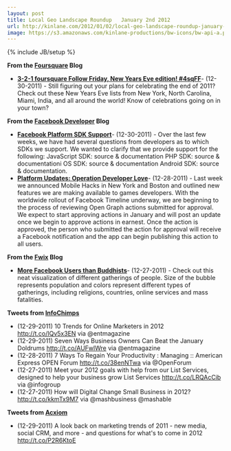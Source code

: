```yaml
---
layout: post
title: Local Geo Landscape Roundup   January 2nd 2012
url: http://kinlane.com/2012/01/02/local-geo-landscape-roundup-january-2nd-2012/
image: https://s3.amazonaws.com/kinlane-productions/bw-icons/bw-api-a.png
---
```

{% include JB/setup %}
<strong>From the <a title="Foursquare Blog" href="http://feeds.feedburner.com/thefoursquareblog">Foursquare</a> Blog</strong>
<ul class="mainlist">
	<li><strong><a href="http://feedproxy.google.com/~r/thefoursquareblog/~3/rr1v8MjwuQs/">3-2-1 foursquare Follow Friday, New Years Eve edition! #4sqFF</a></strong>- (12-30-2011) - Still figuring out your plans for celebrating the end of 2011? Check out these New Years Eve lists from New York, North Carolina, Miami, India, and all around the world! Know of celebrations going on in your town?</li>
</ul>
<strong>From the <a title="Facebook Developer" href="view-source:http://developers.facebook.com/blog/">Facebook Developer</a> Blog</strong>
<ul class="mainlist">
	<li><strong><a href="https://twitter.com/#!/foursquareapi/status/152094590688698368&gt;@francescaPasha e-mail api at foursquare.com with details about the hackathon.&lt;/a&gt;&lt;br /&gt;&lt;/blockquote&gt;&lt;strong&gt;Processing Twitter for Yahoo Geo Planet&lt;/strong&gt;&lt;br /&gt;&lt;blockquote&gt;No Entries Found&lt;br /&gt;&lt;/blockquote&gt;&lt;strong&gt;Processing RSS for Facebook&lt;/strong&gt;&lt;br /&gt;&lt;blockquote&gt;&lt;a href=">Facebook Platform SDK Support</a></strong>- (12-30-2011) - Over the last few weeks, we have had several questions from developers as to which SDKs we support. We wanted to clarify that we provide support for the following: JavaScript SDK: source &amp; documentation PHP SDK: source &amp; documentationi OS SDK: source &amp; documentation Android SDK: source &amp; documentation.</li>
	<li><strong><a href="http://working.laneworks.net/gather/">Platform Updates: Operation Developer Love</a></strong>- (12-28-2011) - Last week we announced Mobile Hacks in New York and Boston and outlined new features we are making available to games developers. With the worldwide rollout of Facebook Timeline underway, we are beginning to the process of reviewing Open Graph actions submitted for approval. We expect to start approving actions in January and will post an update once we begin to approve actions in earnest. Once the action is approved, the person who submitted the action for approval will receive a Facebook notification and the app can begin publishing this action to all users.</li>
</ul>
<strong>From the <a title="Fwix" href="http://blog.fwix.com/">Fwix</a> Blog</strong>
<ul class="mainlist">
	<li><strong><a href="https://twitter.com/#!/Fwix/status/152105275241926656&gt;@marshallk thanks for pointing @cynapse to us! @cynapse if you have any questions on our API, please let us know and happy to help.&lt;/a&gt;&lt;br /&gt;&lt;/blockquote&gt;&lt;strong&gt;Processing RSS for InfoChimps&lt;/strong&gt;&lt;br /&gt;&lt;blockquote&gt;&lt;a href=">More Facebook Users than Buddhists</a></strong>- (12-27-2011) - Check out this neat visualization of different gatherings of people. Size of the bubble represents population and colors represent different types of gatherings, including religions, countries, online services and mass fatalities.</li>
</ul>
<strong>Tweets from <a title="InfoChimps" href="https://twitter.com/#!/infochimps">InfoChimps</a></strong>
<ul class="mainlist">
	<li>(12-29-2011) 10 Trends for Online Marketers in 2012 <a href="http://t.co/IQv5x3EN">http://t.co/IQv5x3EN</a> via @entmagazine</li>
	<li>(12-29-2011) Seven Ways Business Owners Can Beat the January Doldrums <a href="http://t.co/AUFwlWre">http://t.co/AUFwlWre</a> via @entmagazine</li>
	<li>(12-28-2011) 7 Ways To Regain Your Productivity : Managing :: American Express OPEN Forum <a href="http://t.co/38enNTwa">http://t.co/38enNTwa</a> via @OpenForum</li>
	<li>(12-27-2011) Meet your 2012 goals with help from our List Services, designed to help your business grow List Services <a href="http://t.co/LRQAcCib">http://t.co/LRQAcCib</a> via @infogroup</li>
	<li>(12-27-2011) How will Digital Change Small Business in 2012? <a href="http://t.co/kkmTx9M7">http://t.co/kkmTx9M7</a> via @mashbusiness @mashable</li>
</ul>
<strong>Tweets from <a title="Acxiom" href="https://twitter.com/#!/Acxiom"> Acxiom </a></strong>
<ul class="mainlist">
	<li>(12-29-2011) A look back on marketing trends of 2011 - new media, social CRM, and more - and questions for what's to come in 2012 <a href="http://t.co/P2R6KtoE">http://t.co/P2R6KtoE</a></li>
</ul>